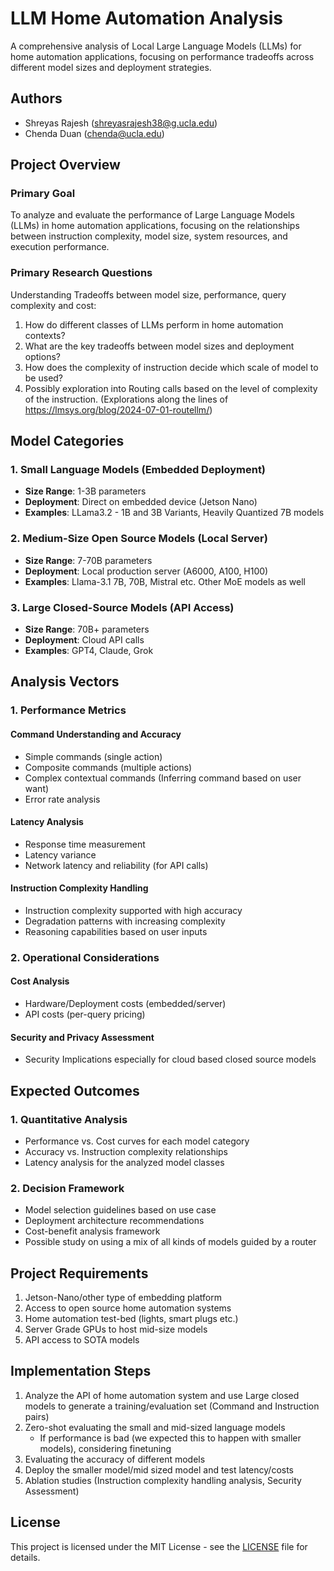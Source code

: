 # LLM Home Automation Analysis

A comprehensive analysis of Local Large Language Models (LLMs) for home automation applications, focusing on performance tradeoffs across different model sizes and deployment strategies.

## Authors
- Shreyas Rajesh (shreyasrajesh38@g.ucla.edu)
- Chenda Duan (chenda@ucla.edu)

## Project Overview

### Primary Goal
To analyze and evaluate the performance of Large Language Models (LLMs) in home automation applications, focusing on the relationships between instruction complexity, model size, system resources, and execution performance.

### Primary Research Questions
Understanding Tradeoffs between model size, performance, query complexity and cost:
1. How do different classes of LLMs perform in home automation contexts?
2. What are the key tradeoffs between model sizes and deployment options?
3. How does the complexity of instruction decide which scale of model to be used? 
4. Possibly exploration into Routing calls based on the level of complexity of the instruction. (Explorations along the lines of https://lmsys.org/blog/2024-07-01-routellm/)

## Model Categories

### 1. Small Language Models (Embedded Deployment)
- **Size Range**: 1-3B parameters
- **Deployment**: Direct on embedded device (Jetson Nano)
- **Examples**: LLama3.2 - 1B and 3B Variants, Heavily Quantized 7B models

### 2. Medium-Size Open Source Models (Local Server)
- **Size Range**: 7-70B parameters
- **Deployment**: Local production server (A6000, A100, H100)
- **Examples**: Llama-3.1 7B, 70B, Mistral etc. Other MoE models as well

### 3. Large Closed-Source Models (API Access)
- **Size Range**: 70B+ parameters
- **Deployment**: Cloud API calls
- **Examples**: GPT4, Claude, Grok

## Analysis Vectors

### 1. Performance Metrics

#### Command Understanding and Accuracy
- Simple commands (single action)
- Composite commands (multiple actions)
- Complex contextual commands (Inferring command based on user want)
- Error rate analysis

#### Latency Analysis
- Response time measurement
- Latency variance
- Network latency and reliability (for API calls)

#### Instruction Complexity Handling
- Instruction complexity supported with high accuracy
- Degradation patterns with increasing complexity
- Reasoning capabilities based on user inputs

### 2. Operational Considerations

#### Cost Analysis
- Hardware/Deployment costs (embedded/server)
- API costs (per-query pricing)

#### Security and Privacy Assessment
- Security Implications especially for cloud based closed source models

## Expected Outcomes

### 1. Quantitative Analysis
- Performance vs. Cost curves for each model category
- Accuracy vs. Instruction complexity relationships
- Latency analysis for the analyzed model classes

### 2. Decision Framework
- Model selection guidelines based on use case
- Deployment architecture recommendations
- Cost-benefit analysis framework
- Possible study on using a mix of all kinds of models guided by a router

## Project Requirements
1. Jetson-Nano/other type of embedding platform
2. Access to open source home automation systems
3. Home automation test-bed (lights, smart plugs etc.)
4. Server Grade GPUs to host mid-size models
5. API access to SOTA models

## Implementation Steps
1. Analyze the API of home automation system and use Large closed models to generate a training/evaluation set (Command and Instruction pairs)
2. Zero-shot evaluating the small and mid-sized language models
   - If performance is bad (we expected this to happen with smaller models), considering finetuning
3. Evaluating the accuracy of different models
4. Deploy the smaller model/mid sized model and test latency/costs
5. Ablation studies (Instruction complexity handling analysis, Security Assessment)

## License
This project is licensed under the MIT License - see the [LICENSE](LICENSE) file for details.

<!-- ## Acknowledgments
- Add your acknowledgments here -->
